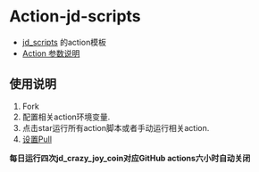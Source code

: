 # Action-jd-scripts

- [jd_scripts](https://github.com/vidocqh/jd_scripts) 的action模板
- [Action 参数说明](https://github.com/vidocqh/jd_scripts/blob/master/githubAction.md)

## 使用说明

1. Fork
2. 配置相关action环境变量.
3. 点击star运行所有action脚本或者手动运行相关action.
4. [设置Pull](https://github.com/apps/pull)

**每日运行四次jd_crazy_joy_coin对应GitHub actions六小时自动关闭**
